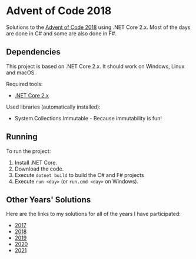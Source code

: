 # Advent of Code 2018

Solutions to the [Advent of Code 2018](http://adventofcode.com/2018) using .NET
Core 2.x. Most of the days are done in C# and some are also done in F#.

## Dependencies

This project is based on .NET Core 2.x. It should work on Windows, Linux and
macOS.

Required tools:

- [.NET Core 2.x](https://dotnet.microsoft.com/download/dotnet-core/2.2)

Used libraries (automatically installed):

- System.Collections.Immutable - Because immutability is fun!

## Running

To run the project:

1. Install .NET Core.
1. Download the code.
1. Execute `dotnet build` to build the C# and F# projects
1. Execute `run <day>` (or `run.cmd <day>` on Windows).

## Other Years' Solutions

Here are the links to my solutions for all of the years I have participated:

- [2017](https://github.com/101100/AdventOfCode2017)
- [2018](https://github.com/101100/AdventOfCode2018)
- [2019](https://gitlab.101100.ca/101100/adventofcode2019)
- [2020](https://gitlab.101100.ca/101100/adventofcode2020)
- [2021](https://gitlab.101100.ca/101100/adventofcode2021)
